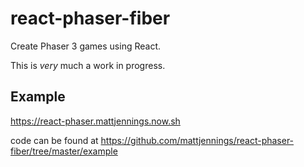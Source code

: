 # react-phaser-fiber

Create Phaser 3 games using React.

This is _very_ much a work in progress.

## Example

https://react-phaser.mattjennings.now.sh

code can be found at https://github.com/mattjennings/react-phaser-fiber/tree/master/example
